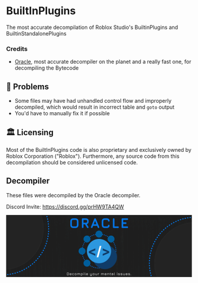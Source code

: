 # BuiltInPlugins

The most accurate decompilation of Roblox Studio's BuiltinPlugins and BuiltinStandalonePlugins

### Credits

* [Oracle](https://discord.gg/prHW9TA4QW), most accurate decompiler on the planet and a really fast one, for decompiling the Bytecode

## 🚫 Problems

* Some files may have had unhandled control flow and improperly decompiled, which would result in incorrect table and `goto` output
* You'd have to manually fix it if possible

## 🏛️ Licensing

Most of the BuiltInPlugins code is also proprietary and exclusively owned by Roblox Corporation ("Roblox"). Furthermore, any source code from this decompilation should be considered unlicensed code.

## Decompiler

These files were decompiled by the Oracle decompiler. 

Discord Invite: https://discord.gg/prHW9TA4QW

[![Oracle Banner](assets/oracle-banner.png)](https://discord.gg/prHW9TA4QW)
